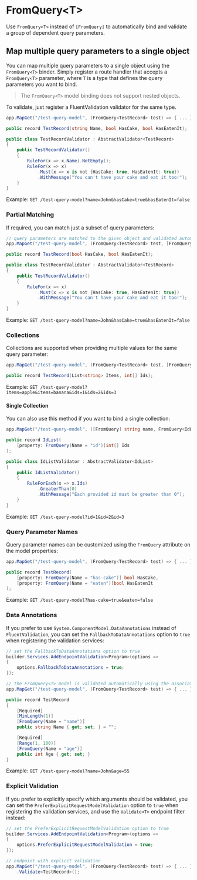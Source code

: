# FromQuery\<T\>
Use `FromQuery<T>` instead of `[FromQuery]` to automatically bind and validate a group of dependent query parameters.

## Map multiple query parameters to a single object

You can map multiple query parameters to a single object using the `FromQuery<T>` binder. Simply register a route handler that accepts a `FromQuery<T>` parameter, where `T` is a type that defines the query parameters you want to bind.

> The `FromQuery<T>` model binding does not support nested objects.

To validate, just register a FluentValidation validator for the same type.

```csharp
app.MapGet("/test-query-model", (FromQuery<TestRecord> test) => { ... });

public record TestRecord(string Name, bool HasCake, bool HasEatenIt);

public class TestRecordValidator : AbstractValidator<TestRecord>
{
    public TestRecordValidator()
    {
        RuleFor(x => x.Name).NotEmpty();
        RuleFor(x => x)
            .Must(x => x is not {HasCake: true, HasEatenIt: true})
            .WithMessage("You can't have your cake and eat it too!");
    }
}
```
Example: `GET /test-query-model?name=John&hasCake=true&hasEatenIt=false`

### Partial Matching

If required, you can match just a subset of query parameters:

```csharp
// query parameters are matched to the given object and validated automatically based on any registered FluentValidation validator
app.MapGet("/test-query-model", (FromQuery<TestRecord> test, [FromQuery] string name) => { ... });

public record TestRecord(bool HasCake, bool HasEatenIt);

public class TestRecordValidator : AbstractValidator<TestRecord>
{
    public TestRecordValidator()
    {
        RuleFor(x => x)
            .Must(x => x is not {HasCake: true, HasEatenIt: true})
            .WithMessage("You can't have your cake and eat it too!");
    }
}
```
Example: `GET /test-query-model?name=John&hasCake=true&hasEatenIt=false`

### Collections

Collections are supported when providing multiple values for the same query parameter:

```csharp
app.MapGet("/test-query-model", (FromQuery<TestRecord> test, [FromQuery] string name) => { ... });

public record TestRecord(List<string> Items, int[] Ids);
```
Example: `GET /test-query-model?items=apple&items=banana&ids=1&ids=2&ids=3`

#### Single Collection

You can also use this method if you want to bind a single collection:

```csharp
app.MapGet("/test-query-model", ([FromQuery] string name, FromQuery<IdList> Ids) => { ... });

public record IdList(
    [property: FromQuery(Name = "id")]int[] Ids
);

public class IdListValidator : AbstractValidator<IdList>
{
    public IdListValidator()
    {
        RuleForEach(x => x.Ids)
            .GreaterThan(0)
            .WithMessage("Each provided id must be greater than 0");
    }
}
```

Example: `GET /test-query-model?id=1&id=2&id=3`

### Query Parameter Names

Query parameter names can be customized using the `FromQuery` attribute on the model properties:

```csharp
app.MapGet("/test-query-model", (FromQuery<TestRecord> test) => { ... });

public record TestRecord(
    [property: FromQuery(Name = "has-cake")] bool HasCake,
    [property: FromQuery(Name = "eaten")]bool HasEatenIt
);
```

Example: `GET /test-query-model?has-cake=true&eaten=false`

### Data Annotations

If you prefer to use `System.ComponentModel.DataAnnotations` instead of `FluentValidation`, you can set the `FallbackToDataAnnotations` option to `true` when registering the validation services:

```csharp
// set the FallbackToDataAnnotations option to true
builder.Services.AddEndpointValidation<Program>(options =>
{
    options.FallbackToDataAnnotations = true;
});

// the FromQuery<T> model is validated automatically using the associated DataAnnotations
app.MapGet("/test-query-model", (FromQuery<TestRecord> test) => { ... });

public record TestRecord
{
    [Required]
    [MinLength(1)]
    [FromQuery(Name = "name")]
    public string Name { get; set; } = "";

    [Required]
    [Range(1, 100)]
    [FromQuery(Name = "age")]
    public int Age { get; set; }
}
```

Example: `GET /test-query-model?name=John&age=55`

### Explicit Validation

If you prefer to explicitly specify which arguments should be validated, you can set the `PreferExplicitRequestModelValidation` option to `true` when registering the validation services, and use the `Validate<T>` endpoint filter instead:

```csharp
// set the PreferExplicitRequestModelValidation option to true
builder.Services.AddEndpointValidation<Program>(options =>
{
    options.PreferExplicitRequestModelValidation = true;
});

// endpoint with explicit validation
app.MapGet("/test-query-model", (FromQuery<TestRecord> test) => { ... })
    .Validate<TestRecord>();
```
